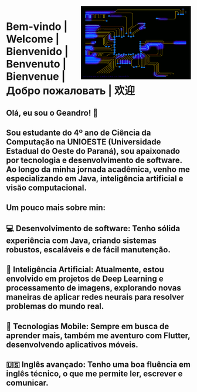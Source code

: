 <img src="loop_processing GIF.gif" alt="CPU gif" width="300" height="200" align = "right">


# Bem-vindo | Welcome | Bienvenido | Benvenuto | Bienvenue | Добро пожаловать | 欢迎
## Olá, eu sou o Geandro! 👋
## Sou estudante do 4º ano de Ciência da Computação na UNIOESTE (Universidade Estadual do Oeste do Paraná), sou apaixonado por tecnologia e desenvolvimento de software. Ao longo da minha jornada acadêmica, venho me especializando em Java, inteligência artificial e visão computacional.

## Um pouco mais sobre min:
## 💻 Desenvolvimento de software: Tenho sólida experiência com Java, criando sistemas robustos, escaláveis e de fácil manutenção.
## 🧠 Inteligência Artificial: Atualmente, estou envolvido em projetos de Deep Learning e processamento de imagens, explorando novas maneiras de aplicar redes neurais para resolver problemas do mundo real.
## 📱 Tecnologias Mobile: Sempre em busca de aprender mais, também me aventuro com Flutter, desenvolvendo aplicativos móveis.
## 🇺🇸 Inglês avançado: Tenho uma boa fluência em inglês técnico, o que me permite ler, escrever e comunicar.
